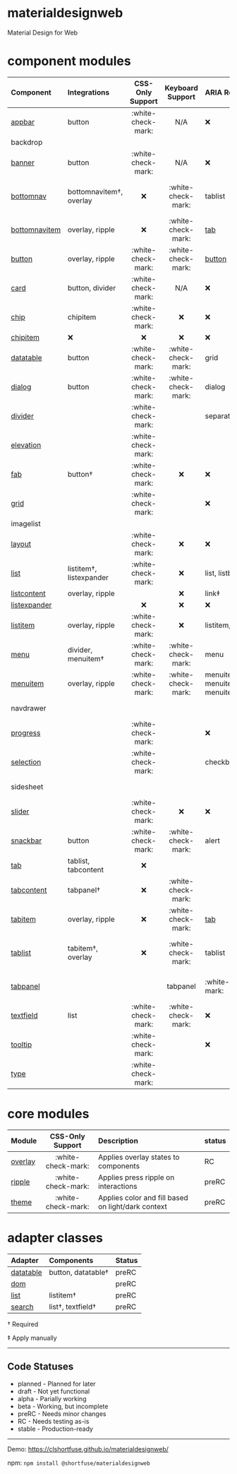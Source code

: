 # materialdesignweb
Material Design for Web

# component modules

| Component | Integrations | CSS-Only Support | Keyboard Support | ARIA Role | ARIA Attributes | Status
| :-------- | :-- | :-: | :-: | :-  | :- | :-
| [appbar](components/appbar/) | button | :white-check-mark: | N/A | :x: | :x: | beta
| backdrop | | | | | | *planned*
| [banner](components/banner/) | button | :white-check-mark: | N/A | :x: | :x: | beta
| [bottomnav](components/bottomnav/) | bottomnavitem†, overlay | :x: | :white-check-mark: | tablist | aria-multiselectable aria-orientation | RC
| [bottomnavitem](components/bottomnav/item.js) | overlay, ripple | :x: | :white-check-mark: | [tab](utils/aria/tab.js) | aria-selected | RC
| [button](components/button/) | overlay, ripple | :white-check-mark: | :white-check-mark: | [button](utils/aria/button.js) | aria-disabled‡ aria-pressed‡ | stable
| [card](components/card/) | button, divider | :white-check-mark: | N/A | :x: | :x: | preRC
| [chip](components/chip/) | chipitem | :white-check-mark: | :x: | :x: | :x: | alpha
| [chipitem](components/chip/item.js) | :x: | :x: | :x: | :x: | :x: | alpha
| [datatable](components/datatable/) | button | :white-check-mark: | :white-check-mark: | grid | aria-selected | preRC
| [dialog](components/dialog/) | button | :white-check-mark: | :white-check-mark: | dialog | aria-modal | preRC
| [divider](components/divider/) |  | :white-check-mark:| | separator‡ | | preRC
| [elevation](components/elevation/) | | :white-check-mark: | | | | RC
| [fab](components/fab/) | button†  | :white-check-mark:| :x: |:x: | :x: | beta
| [grid](components/grid/) |  | :white-check-mark:| | :x: | :x: | preRC
| imagelist | | | | | | *use grid*
| [layout](components/layout/) | | :white-check-mark: | :x: |:x: | :x: | beta
| [list](components/list/) | listitem†, listexpander | :white-check-mark: | :x: | list, listbox | :x: | preRC
| [listcontent](components/list/content.js) | overlay, ripple | | :x: | link‡ | :x: | preRC
| [listexpander](components/list/expander.js) | | :x: | :x: | :x: | aria-expanded | beta
| [listitem](components/list/item.js) | overlay, ripple | :white-check-mark: | :x: | listitem, option‡ | aria-selected | preRC
| [menu](components/menu/) | divider, menuitem† | :white-check-mark: | :white-check-mark: | menu | aria-hidden | preRC
| [menuitem](components/menu/item.js) | overlay, ripple | :white-check-mark: | :white-check-mark:| menuitem, menuitemradio, menuitemcheckbox | aria-disabled, aria-checked | stable
| navdrawer | | | | | | *use layout*
| [progress](components/progress/) |  | :white-check-mark:| | :x: | :x: | beta
| [selection](components/selection/) | | :white-check-mark: | | checkbox‡ radio‡ | :x: | preRC
| sidesheet | | | | | | *use layout*
| [slider](components/slider/) | | :white-check-mark: | :x: | :x: | :x: | alpha
| [snackbar](components/snackbar/) | button | :white-check-mark: | :white-check-mark: | alert | aria-hidden | RC
| [tab](components/tab/) | tablist, tabcontent | :x: |  |  | | RC
| [tabcontent](components/tab/content.js) | tabpanel† | :x: | :white-check-mark: | | | RC
| [tabitem](components/tab/item.js) | overlay, ripple | :x: | :white-check-mark: | [tab](utils/aria/tab.js) | aria-selected | RC
| [tablist](components/tab/list.js) | tabitem†, overlay | :x: | :white-check-mark: | tablist | aria-multiselectable aria-orientation | RC
| [tabpanel](components/tab/panel.js) | | | tabpanel | :white-check-mark: | aria-expanded, aria-hidden | RC
| [textfield](components/textfield/) | list | :white-check-mark: | :white-check-mark: | :x: | :x: | preRC
| [tooltip](components/tooltip/) | | :white-check-mark: | | :x: | :x: | beta
| [type](components/type/) | | :white-check-mark: | | | | RC

# core modules

| Module | CSS-Only Support | Description | status
| :-------- | :-: | :- | :- |
| [overlay](core/overlay/) | :white-check-mark: | Applies overlay states to components | RC
| [ripple](core/ripple/) | :white-check-mark: | Applies press ripple on interactions | preRC
| [theme](core/ripple/) | :white-check-mark: | Applies color and fill based on light/dark context | preRC

# adapter classes
| Adapter | Components | Status
| :-------- | :-- | :-
| [datatable](adapters/datatable/) | button, datatable† | preRC
| [dom](adapters/dom/) | | preRC
| [list](adapters/list/) | listitem† | preRC
| [search](adapters/search/) | list†, textfield† | preRC

† Required

‡ Apply manually

----------

## Code Statuses

* planned - Planned for later
* draft - Not yet functional
* alpha - Parially working
* beta - Working, but incomplete
* preRC - Needs minor changes
* RC - Needs testing as-is
* stable - Production-ready

----

Demo: https://clshortfuse.github.io/materialdesignweb/

npm: `npm install @shortfuse/materialdesignweb`